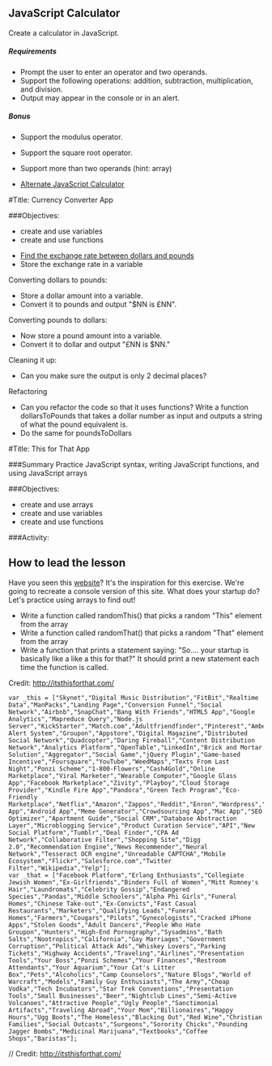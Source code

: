 ## JavaScript Calculator

Create a calculator in JavaScript.

##### Requirements

* Prompt the user to enter an operator and two operands.
* Support the following operations: addition, subtraction, multiplication, and division.
* Output may appear in the console or in an alert.

##### Bonus

* Support the modulus operator.
* Support the square root operator.
* Support more than two operands (hint: array)

* [Alternate JavaScript Calculator](http://www.teaching-materials.org/javascript/exercises/calculator.html)

#Title: Currency Converter App

###Objectives:
- create and use variables
- create and use functions

* [Find the exchange rate between dollars and pounds](http://www.bloomberg.com/quote/GBPAUD:CUR)
* Store the exchange rate in a variable

Converting dollars to pounds:

* Store a dollar amount into a variable.
* Convert it to pounds and output "$NN is £NN".

Converting pounds to dollars:

* Now store a pound amount into a variable.
* Convert it to dollar and output "£NN is $NN."

Cleaning it up:

* Can you make sure the output is only 2 decimal places?

Refactoring

* Can you refactor the code so that it uses functions? Write a function dollarsToPounds that takes a dollar number as input and outputs a string of what the pound equivalent is.
* Do the same for poundsToDollars


#Title: This for That App

###Summary
Practice JavaScript syntax, writing JavaScript functions, and using JavaScript arrays

###Objectives:
- create and use arrays
- create and use variables
- create and use functions

###Activity:
## How to lead the lesson

Have you seen this [website](http://itsthisforthat.com/)? It's the inspiration
for this exercise. We're going to recreate a console version of this site. What
does your startup do? Let's practice using arrays to find out!

* Write a function called randomThis() that picks a random "This" element from the array
* Write a function called randomThat() that picks a random "That" element from the array
* Write a function that prints a statement saying: "So.... your startup is basically like a like a this for that?" It should print a new statement each time the function is called.

Credit: http://itsthisforthat.com/

    var _this = ["Skynet","Digital Music Distribution","FitBit","Realtime Data","ManPacks","Landing Page","Conversion Funnel","Social Network","Airbnb","SnapChat","Bang With Friends","HTML5 App","Google Analytics","Mapreduce Query","Node.js Server","KickStarter","Match.com","Adultfriendfinder","Pinterest","Amber Alert System","Groupon","Appstore","Digital Magazine","Distributed Social Network","Quadcopter","Daring Fireball","Content Distribution Network","Analytics Platform","OpenTable","LinkedIn","Brick and Mortar Solution","Aggregator","Social Game","jQuery Plugin","Game-based Incentive","Foursquare","YouTube","WeedMaps","Texts From Last Night","Ponzi Scheme","1-800-Flowers","Cash4Gold","Online Marketplace","Viral Marketer","Wearable Computer","Google Glass App","Facebook Marketplace","Zivity","Playboy","Cloud Storage Provider","Kindle Fire App","Pandora","Green Tech Program","Eco-Friendly Marketplace","Netflix","Amazon","Zappos","Reddit","Enron","Wordpress","iPhone App","Android App","Meme Generator","Crowdsourcing App","Mac App","SEO Optimizer","Apartment Guide","Social CRM","Database Abstraction Layer","Microblogging Service","Product Curation Service","API","New Social Platform","Tumblr","Deal Finder","CPA Ad Network","Collaborative Filter","Shopping Site","Digg 2.0","Recommendation Engine","News Recommender","Neural Network","Tesseract OCR engine","Unreadable CAPTCHA","Mobile Ecosystem","Flickr","Salesforce.com","Twitter Filter","Wikipedia","Yelp"];
    var _that = ["Facebook Platform","Erlang Enthusiasts","Collegiate Jewish Women","Ex-Girlfriends","Binders Full of Women","Mitt Romney's Hair","Laundromats","Celebrity Gossip","Endangered Species","Pandas","Middle Schoolers","Alpha Phi Girls","Funeral Homes","Chinese Take-out","Ex-Convicts","Fast Casual Restaurants","Marketers","Qualifying Leads","Funeral Homes","Farmers","Cougars","Pilots","Gynecologists","Cracked iPhone Apps","Stolen Goods","Adult Dancers","People Who Hate Groupon","Hunters","High-End Pornography","Sysadmins","Bath Salts","Nootropics","California","Gay Marriages","Government Corruption","Political Attack Ads","Whiskey Lovers","Parking Tickets","Highway Accidents","Traveling","Airlines","Presentation Tools","Your Boss","Ponzi Schemes","Your Finances","Restroom Attendants","Your Aquarium","Your Cat's Litter Box","Pets","Alcoholics","Camp Counselors","Nature Blogs","World of Warcraft","Models","Family Guy Enthusiasts","The Army","Cheap Vodka","Tech Incubators","Star Trek Conventions","Presentation Tools","Small Businesses","Beer","Nightclub Lines","Semi-Active Volcanoes","Attractive People","Ugly People","Sanctimonial Artifacts","Traveling Abroad","Your Mom","Billionaires","Happy Hours","Ugg Boots","The Homeless","Blacking Out","Red Wine","Christian Families","Social Outcasts","Surgeons","Sorority Chicks","Pounding Jagger Bombs","Medicinal Marijuana","Textbooks","Coffee Shops","Baristas"];

// Credit: http://itsthisforthat.com/